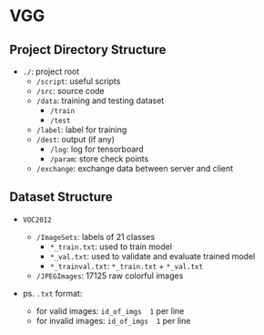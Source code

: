 # VGG

## Project Directory Structure

- `./`: project root
  - `/script`: useful scripts
  - `/src`: source code
  - `/data`: training and testing dataset
    - `/train`
    - `/test`
  - `/label`: label for training
  - `/dest`: output (if any)
    - `/log`: log for tensorboard
    - `/param`: store check points
  - `/exchange`: exchange data between server and client

## Dataset Structure

- `VOC2012`
  - `/ImageSets`: labels of 21 classes
    - `*_train.txt`: used to train model
    - `*_val.txt`: used to validate and evaluate trained model
    - `*_trainval.txt`: `*_train.txt` + `*_val.txt`
  - `/JPEGImages`: 17125 raw colorful images

- ps. `.txt` format:
  - for valid images: `id_of_imgs  1` per line
  - for invalid images: `id_of_imgs  1` per line
